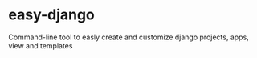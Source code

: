 # easy-django
Command-line tool to easly create and customize django projects, apps, view and templates

